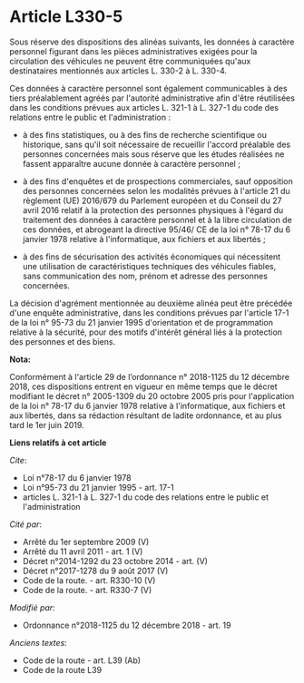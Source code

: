# Article L330-5

Sous réserve des dispositions des alinéas suivants, les données à caractère personnel figurant dans les pièces
administratives exigées pour la circulation des véhicules ne peuvent être communiquées qu'aux destinataires mentionnés aux
articles L. 330-2 à L. 330-4. 

Ces données à caractère personnel sont également communicables à des tiers préalablement agréés par l'autorité administrative
afin d'être réutilisées dans les conditions prévues aux articles L. 321-1 à L. 327-1 du code des relations entre le public et
l'administration :

- à des fins statistiques, ou à des fins de recherche scientifique ou historique, sans qu'il soit nécessaire de recueillir
l'accord préalable des personnes concernées mais sous réserve que les études réalisées ne fassent apparaître aucune donnée à
caractère personnel ;

- à des fins d'enquêtes et de prospections commerciales, sauf opposition des personnes concernées selon les modalités prévues
à l'article 21 du règlement (UE) 2016/679 du Parlement européen et du Conseil du 27 avril 2016 relatif à la protection des
personnes physiques à l'égard du traitement des données à caractère personnel et à la libre circulation de ces données, et
abrogeant la directive 95/46/ CE de la loi n° 78-17 du 6 janvier 1978 relative à l'informatique, aux fichiers et aux
libertés ;

- à des fins de sécurisation des activités économiques qui nécessitent une utilisation de caractéristiques techniques des
véhicules fiables, sans communication des nom, prénom et adresse des personnes concernées.

La décision d'agrément mentionnée au deuxième alinéa peut être précédée d'une enquête administrative, dans les conditions
prévues par l'article 17-1 de la loi n° 95-73 du 21 janvier 1995 d'orientation et de programmation relative à la sécurité,
pour des motifs d'intérêt général liés à la protection des personnes et des biens.

**Nota:**

Conformément à l'article 29 de l’ordonnance n° 2018-1125 du 12 décembre 2018, ces dispositions entrent en vigueur en même
temps que le décret modifiant le décret n° 2005-1309 du 20 octobre 2005 pris pour l'application de la loi n° 78-17 du 6
janvier 1978 relative à l'informatique, aux fichiers et aux libertés, dans sa rédaction résultant de ladite ordonnance, et au
plus tard le 1er juin 2019.

**Liens relatifs à cet article**

_Cite_:

  - Loi n°78-17 du 6 janvier 1978
  - Loi n°95-73 du 21 janvier 1995 - art. 17-1
  - articles L. 321-1 à L. 327-1 du code des relations entre le public et l'administration

_Cité par_:

  - Arrêté du 1er septembre 2009 (V)
  - Arrêté du 11 avril 2011 - art. 1 (V)
  - Décret n°2014-1292 du 23 octobre 2014 - art. (V)
  - Décret n°2017-1278 du 9 août 2017 (V)
  - Code de la route. - art. R330-10 (V)
  - Code de la route. - art. R330-7 (V)

_Modifié par_:

  - Ordonnance n°2018-1125 du 12 décembre 2018 - art. 19

_Anciens textes_:

  - Code de la route - art. L39 (Ab)
  - Code de la route L39
